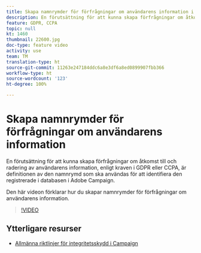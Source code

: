 ```yaml
---
title: Skapa namnrymder för förfrågningar om användarens information i Adobe Campaign Standard (ACS)
description: En förutsättning för att kunna skapa förfrågningar om åtkomst till och radering av användarens information, enligt kraven i GDPR eller CCPA, är definitionen av den namnrymd som ska användas för att identifiera den registrerade i databasen i Adobe Campaign. Den här videon förklarar hur du skapar namnrymder för förfrågningar om användarens information.
feature: GDPR, CCPA
topic: null
kt: 1460
thumbnail: 22600.jpg
doc-type: feature video
activity: use
team: TM
translation-type: ht
source-git-commit: 11263e247184ddc6a8e3df6a8ed0899907fbb366
workflow-type: ht
source-wordcount: '123'
ht-degree: 100%

---
```



# Skapa namnrymder för förfrågningar om användarens information

En förutsättning för att kunna skapa förfrågningar om åtkomst till och radering av användarens information, enligt kraven i GDPR eller CCPA, är definitionen av den namnrymd som ska användas för att identifiera den registrerade i databasen i Adobe Campaign.

Den här videon förklarar hur du skapar namnrymder för förfrågningar om användarens information.

>[!VIDEO](https://video.tv.adobe.com/v/22600?quality=12&captions=swe)

## Ytterligare resurser

* [Allmänna riktlinjer för integritetsskydd i Campaign](https://helpx.adobe.com/se/campaign/kb/campaign-privacy-overview.html)
